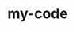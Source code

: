 <!--
 * @FilePath: README.md
 * @Author: Hazel
 * @Date: 2023-08-02 22:16:23
 * @LastEditors: Please set LastEditors
 * @LastEditTime: 2023-08-02 22:18:30
 * Copyright: 2023 xxxTech CO.,LTD. All Rights Reserved.
-->
# my-code

